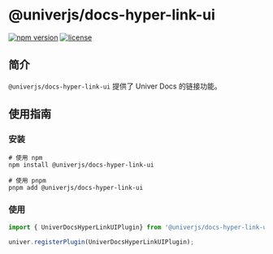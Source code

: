 # @univerjs/docs-hyper-link-ui

[![npm version](https://img.shields.io/npm/v/@univerjs/docs-hyper-link-ui)](https://npmjs.org/packages/@univerjs/docs-hyper-link-ui)
[![license](https://img.shields.io/npm/l/@univerjs/docs-hyper-link-ui)](https://img.shields.io/npm/l/@univerjs/docs-hyper-link-ui)

## 简介

`@univerjs/docs-hyper-link-ui` 提供了 Univer Docs 的链接功能。


## 使用指南

### 安装

```shell
# 使用 npm
npm install @univerjs/docs-hyper-link-ui

# 使用 pnpm
pnpm add @univerjs/docs-hyper-link-ui
```

### 使用
```js
import { UniverDocsHyperLinkUIPlugin} from '@univerjs/docs-hyper-link-ui';

univer.registerPlugin(UniverDocsHyperLinkUIPlugin);
```
